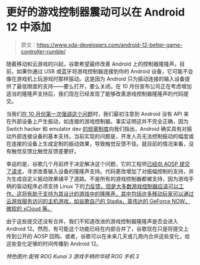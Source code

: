 # 更好的游戏控制器震动可以在 Android 12 中添加

> 原文：<https://www.xda-developers.com/android-12-better-game-controller-rumble/>

随着移动和云游戏的兴起，谷歌希望最终改善 Android 上的控制器隆隆声。目前，如果你通过 USB 或蓝牙将游戏控制器连接到你的 Android 设备，它可能不会像在游戏机上玩游戏时那样振动。这是因为 Android 只为振动连接的输入设备提供了最低限度的支持——要么打开，要么关闭。在 10 月份宣布公司正在考虑增加适当的隆隆声支持后，我们现在已经发现了能够改善游戏控制器隆隆声的代码提交。

当我们[在 10 月份第一次强调这个问题](https://www.xda-developers.com/google-is-finally-considering-adding-controller-rumble-support-to-android/)时，我们最初注意到 Android 没有 API 来在外部设备上产生振动，如连接的游戏控制器。事实证明这并不完全正确，因为 Switch hacker 和 emulator dev [的规章制度](https://forum.xda-developers.com/m/bylaws.9648761/)向我们指出，Android 确实具有对振动外部连接设备的基本支持。当前实现的问题是，开发人员无法控制振动的幅度或在连接的设备上生成定制的振动效果，导致触觉反馈不佳。就目前的情况来看，没有触觉反馈比触觉反馈差要好。

幸运的是，谷歌几个月前终于决定解决这个问题，它的工程师[已经向 AOSP 提交了请求](https://android-review.googlesource.com/q/topic:%22InputDeviceRumble%22+(status:open%20OR%20status:merged))，寻求改善输入设备的隆隆声支持。代码更改增加了对振幅控制的支持，并为生成自定义振动效果铺平了道路。不是所有的游戏控制器都被支持，因为游戏手柄的驱动程序必须支持 Linux 下的[力反馈，但是大多数游戏控制器应该可以工作。这将有助于支持为其设计的游戏中的隆隆声，其中包括许多移动玩家可以通过云游戏服务访问的主机游戏，如谷歌自己的 Stadia，英伟达的 GeForce NOW，微软的 xCloud 等。](https://www.kernel.org/doc/html/latest/input/ff.html)

由于这些提交还没有合并，我们不知道改进的游戏控制器隆隆声是否会进入 Android 12。然而，有可能这个功能已经在内部合并了，谷歌现在只是将提交上传到公开的 AOSP 回购。或者，谷歌可以在未来几天或几周内合并这些变化，给这些变化足够的时间传播到 Android 12。

*特色图片:配有 ROG Kunai 3 游戏手柄的华硕 ROG 手机 3*